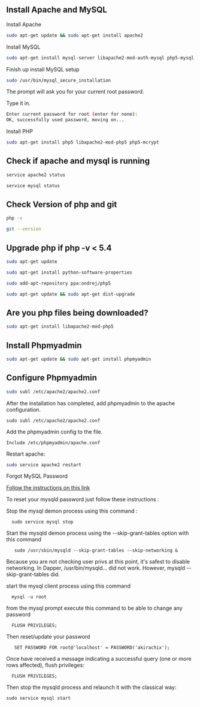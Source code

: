 Install Apache and MySQL
---

Install Apache

```bash
sudo apt-get update && sudo apt-get install apache2
```

Install MySQL

```bash
sudo apt-get install mysql-server libapache2-mod-auth-mysql php5-mysql
```

Finish up install MySQL setup

```bash
sudo /usr/bin/mysql_secure_installation
```

The prompt will ask you for your current root password.

Type it in.

```bash
Enter current password for root (enter for none):
OK, successfully used password, moving on...
```

Install PHP

```bash
sudo apt-get install php5 libapache2-mod-php5 php5-mcrypt
```

Check if apache and mysql is running
---

```bash
service apache2 status

service mysql status
```

Check Version of php and git
---

```bash
php -v

git --version
```

Upgrade php if php -v < 5.4
---

```bash
sudo apt-get update

sudo apt-get install python-software-properties

sudo add-apt-repository ppa:ondrej/php5

sudo apt-get update && sudo apt-get dist-upgrade
```

Are you php files being downloaded?
---

```bash
sudo apt-get install libapache2-mod-php5
```

Install Phpmyadmin
---
```bash
sudo apt-get update && sudo apt-get install phpmyadmin
```

Configure Phpmyadmin
---
```bash
sudo subl /etc/apache2/apache2.conf
```

After the installation has completed, add phpmyadmin to the apache configuration.

```
sudo subl /etc/apache2/apache2.conf
```

Add the phpmyadmin config to the file.

```
Include /etc/phpmyadmin/apache.conf
```

Restart apache:
```bash
sudo service apache2 restart
```

Forgot MySQL Password

[Follow the instructions on this link](https://help.ubuntu.com/community/MysqlPasswordReset)


To reset your mysqld password just follow these instructions :

Stop the mysql demon process using this command :
```
  sudo service mysql stop
```
Start the mysqld demon process using the --skip-grant-tables option with this command

```
   sudo /usr/sbin/mysqld --skip-grant-tables --skip-networking &
```
Because you are not checking user privs at this point, it's safest to disable networking. In Dapper, /usr/bin/mysqld... did not work. However, mysqld --skip-grant-tables did.

start the mysql client process using this command

```
  mysql -u root
```

from the mysql prompt execute this command to be able to change any password

```
  FLUSH PRIVILEGES;
```

Then reset/update your password

```
   SET PASSWORD FOR root@'localhost' = PASSWORD('akirachix');
```

Once have received a message indicating a successful query (one or more rows affected), flush privileges:
```
  FLUSH PRIVILEGES;
```

Then stop the mysqld process and relaunch it with the classical way:

```
sudo service mysql start
```
